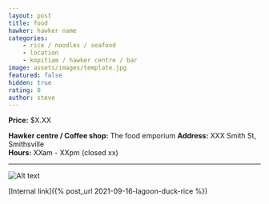 ```yaml
---
layout: post
title: food
hawker: hawker name
categories: 
    - rice / noodles / seafood
    - location
    - kopitiam / hawker centre / bar
image: assets/images/template.jpg
featured: false
hidden: true
rating: 0
author: steve
---
```



**Price:** $X.XX  

**Hawker centre / Coffee shop:** The food emporium
**Address:** XXX Smith St, Smithsville  
**Hours:** XXam - XXpm (closed xx)  

***  

![Alt text](/assets/images/image.jpg "description text")

[Internal link]({% post_url 2021-09-16-lagoon-duck-rice %})